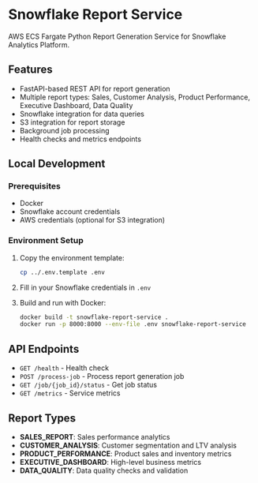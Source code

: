 # Snowflake Report Service

AWS ECS Fargate Python Report Generation Service for Snowflake Analytics Platform.

## Features

- FastAPI-based REST API for report generation
- Multiple report types: Sales, Customer Analysis, Product Performance, Executive Dashboard, Data Quality
- Snowflake integration for data queries
- S3 integration for report storage
- Background job processing
- Health checks and metrics endpoints

## Local Development

### Prerequisites
- Docker
- Snowflake account credentials
- AWS credentials (optional for S3 integration)

### Environment Setup

1. Copy the environment template:
   ```bash
   cp ../.env.template .env
   ```

2. Fill in your Snowflake credentials in `.env`

3. Build and run with Docker:
   ```bash
   docker build -t snowflake-report-service .
   docker run -p 8000:8000 --env-file .env snowflake-report-service
   ```

## API Endpoints

- `GET /health` - Health check
- `POST /process-job` - Process report generation job
- `GET /job/{job_id}/status` - Get job status
- `GET /metrics` - Service metrics

## Report Types

- **SALES_REPORT**: Sales performance analytics
- **CUSTOMER_ANALYSIS**: Customer segmentation and LTV analysis
- **PRODUCT_PERFORMANCE**: Product sales and inventory metrics
- **EXECUTIVE_DASHBOARD**: High-level business metrics
- **DATA_QUALITY**: Data quality checks and validation